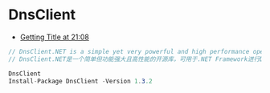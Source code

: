 # DnsClient

- [Getting Title at 21:08](https://www.nuget.org/packages/DnsClient/)

```c#
// DnsClient.NET is a simple yet very powerful and high performance open source library for the .NET Framework to do DNS lookups
// DnsClient.NET是一个简单但功能强大且高性能的开源库，可用于.NET Framework进行DNS查找

DnsClient
Install-Package DnsClient -Version 1.3.2

```
